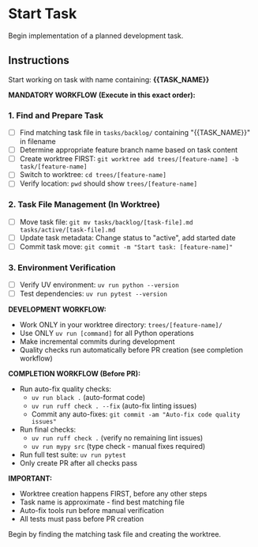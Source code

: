 # Start Task

Begin implementation of a planned development task.

## Instructions

Start working on task with name containing: **{{TASK_NAME}}**

**MANDATORY WORKFLOW (Execute in this exact order):**

### 1. Find and Prepare Task
- [ ] Find matching task file in `tasks/backlog/` containing "{{TASK_NAME}}" in filename
- [ ] Determine appropriate feature branch name based on task content
- [ ] Create worktree FIRST: `git worktree add trees/[feature-name] -b task/[feature-name]`
- [ ] Switch to worktree: `cd trees/[feature-name]`
- [ ] Verify location: `pwd` should show `trees/[feature-name]`

### 2. Task File Management (In Worktree)
- [ ] Move task file: `git mv tasks/backlog/[task-file].md tasks/active/[task-file].md`
- [ ] Update task metadata: Change status to "active", add started date
- [ ] Commit task move: `git commit -m "Start task: [feature-name]"`

### 3. Environment Verification
- [ ] Verify UV environment: `uv run python --version`
- [ ] Test dependencies: `uv run pytest --version`

**DEVELOPMENT WORKFLOW:**
- Work ONLY in your worktree directory: `trees/[feature-name]/`
- Use ONLY `uv run [command]` for all Python operations
- Make incremental commits during development
- Quality checks run automatically before PR creation (see completion workflow)

**COMPLETION WORKFLOW (Before PR):**
- Run auto-fix quality checks:
  - `uv run black .` (auto-format code)
  - `uv run ruff check . --fix` (auto-fix linting issues)
  - Commit any auto-fixes: `git commit -am "Auto-fix code quality issues"`
- Run final checks:
  - `uv run ruff check .` (verify no remaining lint issues)
  - `uv run mypy src` (type check - manual fixes required)
- Run full test suite: `uv run pytest`
- Only create PR after all checks pass

**IMPORTANT:**
- Worktree creation happens FIRST, before any other steps
- Task name is approximate - find best matching file
- Auto-fix tools run before manual verification
- All tests must pass before PR creation

Begin by finding the matching task file and creating the worktree.